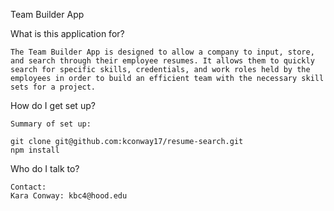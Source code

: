 
Team Builder App

What is this application for?

    The Team Builder App is designed to allow a company to input, store, and search through their employee resumes. It allows them to quickly search for specific skills, credentials, and work roles held by the employees in order to build an efficient team with the necessary skill sets for a project.
 

How do I get set up?

    Summary of set up:

    git clone git@github.com:kconway17/resume-search.git
    npm install


Who do I talk to?

    Contact:
    Kara Conway: kbc4@hood.edu

